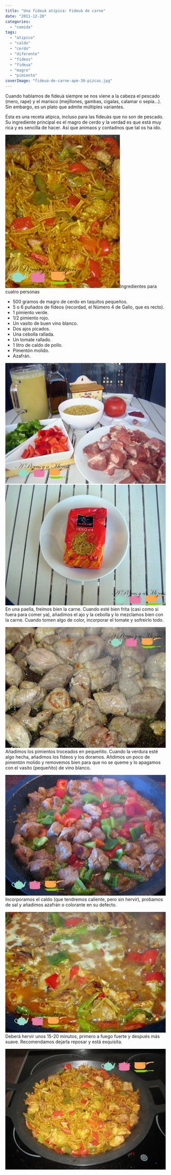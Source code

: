 ```yaml
---
title: "Una fideuà atípica: Fideuà de carne"
date: "2011-12-20"
categories: 
  - "comida"
tags: 
  - "atipico"
  - "caldo"
  - "cerdo"
  - "diferente"
  - "fideos"
  - "fideua"
  - "magro"
  - "pimiento"
coverImage: "fideua-de-carne-apm-30-pizcas.jpg"
---
```


Cuando hablamos de fideuà siempre se nos viene a la cabeza el pescado (mero, rape) y el marisco (mejillones, gambas, cigalas, calamar o sepia…). Sin embargo, es un plato que admite múltiples variantes.

Ésta es una receta atípica, incluso para las fideuàs que no son de pescado. Su ingrediente principal es el magro de cerdo y la verdad es que está muy rica y es sencilla de hacer. Así que animaos y contadnos que tal os ha ido.

![](images/fideua-de-carne-apm-30-pizcas.jpg "fideua de carne apm (30) (pizcas)")Ingredientes para cuatro personas

- 500 gramos de magro de cerdo en taquitos pequeños.
- 5 o 6 puñados de fideos (recordad, el Número 4 de Gallo, que es recto).
- 1 pimiento verde.
- 1/2 pimiento rojo.
- Un vasito de buen vino blanco.
- Dos ajos picados.
- Una cebolla rallada.
- Un tomate rallado.
- 1 litro de caldo de pollo.
- Pimentón molido.
- Azafrán.

![](images/fideua-de-carne-apm-9-pizcas.jpg "fideua de carne apm (9) (pizcas)")![](images/fideua-de-carne-apm-1-pizcas.jpg "fideua de carne apm (1) (pizcas)")En una paella, freímos bien la carne. Cuando esté bien frita (casi como si fuera para comer ya), añadimos el ajo y la cebolla y lo mezclamos bien con la carne. Cuando tomen algo de color, incorporar el tomate y sofreirlo todo.

![](images/fideua-de-carne-apm-14-pizcas.jpg "fideua de carne apm (14) (pizcas)")Añadimos los pimientos troceados en pequeñito. Cuando la verdura esté algo hecha, añadimos los fideos y los doramos. Añdimos un poco de pimentón molido y removemos bien para que no se queme y lo apagamos con el vasito (pequeñito) de vino blanco.

![](images/fideua-de-carne-apm-18-pizcas.jpg "fideua de carne apm (18) (pizcas)")Incorporamos el caldo (que tendremos caliente, pero sin hervir), probamos de sal y añadimos azafrán o colorante en su defecto.

![](images/fideua-de-carne-apm-23-pizcas.jpg "fideua de carne apm (23) (pizcas)")Deberá hervir unos 15-20 minutos, primero a fuego fuerte y después más suave. Recomendamos dejarla reposar y está exquisita.

![](images/fideua-de-carne-apm-31-pizcas.jpg "fideua de carne apm (31) (pizcas)")
